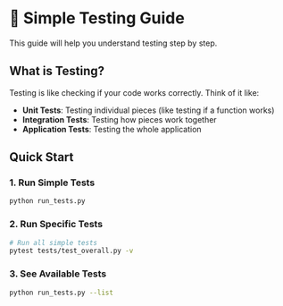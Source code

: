 # 🧪 Simple Testing Guide

This guide will help you understand testing step by step.

## What is Testing?

Testing is like checking if your code works correctly. Think of it like:
- **Unit Tests**: Testing individual pieces (like testing if a function works)
- **Integration Tests**: Testing how pieces work together
- **Application Tests**: Testing the whole application

## Quick Start

### 1. Run Simple Tests
```bash
python run_tests.py
```

### 2. Run Specific Tests
```bash
# Run all simple tests
pytest tests/test_overall.py -v

```

### 3. See Available Tests
```bash
python run_tests.py --list
```
